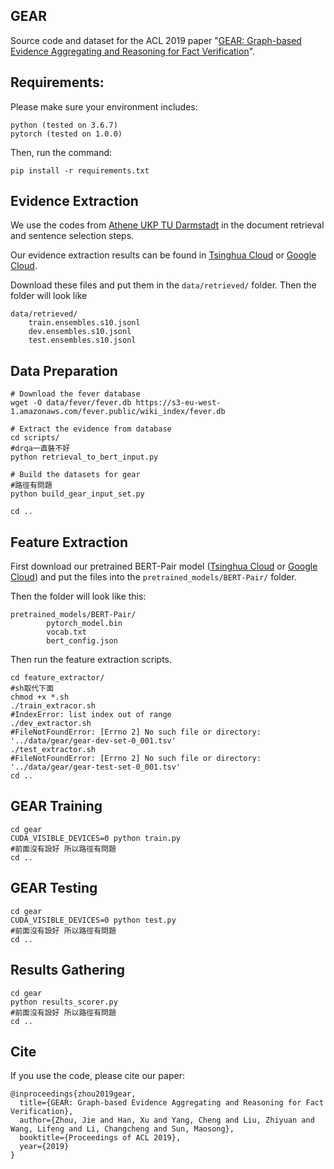 ## GEAR

Source code and dataset for the ACL 2019 paper "[GEAR: Graph-based Evidence Aggregating and Reasoning for Fact Verification](GEAR.pdf)".

## Requirements:
Please make sure your environment includes:
```
python (tested on 3.6.7)
pytorch (tested on 1.0.0)
```
Then, run the command:
```
pip install -r requirements.txt
```

## Evidence Extraction
We use the codes from [Athene UKP TU Darmstadt](https://github.com/UKPLab/fever-2018-team-athene) in the document retrieval and sentence selection steps. 

Our evidence extraction results can be found in [Tsinghua Cloud](https://cloud.tsinghua.edu.cn/d/1499a062447f4a3d8de7/) or [Google Cloud](https://drive.google.com/drive/folders/1y-5VdcrqEEMtU8zIGcREacN1JCHqSp5K).

Download these files and put them in the ``data/retrieved/`` folder. Then the folder will look like

```
data/retrieved/
    train.ensembles.s10.jsonl
    dev.ensembles.s10.jsonl
    test.ensembles.s10.jsonl
```

## Data Preparation
```
# Download the fever database
wget -O data/fever/fever.db https://s3-eu-west-1.amazonaws.com/fever.public/wiki_index/fever.db

# Extract the evidence from database
cd scripts/
#drqa一直裝不好
python retrieval_to_bert_input.py

# Build the datasets for gear
#路徑有問題
python build_gear_input_set.py

cd ..
```

## Feature Extraction
First download our pretrained BERT-Pair model ([Tsinghua Cloud](https://cloud.tsinghua.edu.cn/d/1499a062447f4a3d8de7/?p=/BERT-Pair&mode=list) or [Google Cloud](https://drive.google.com/drive/folders/1y-5VdcrqEEMtU8zIGcREacN1JCHqSp5K)) and put the files into the ``pretrained_models/BERT-Pair/`` folder.

Then the folder will look like this:
```
pretrained_models/BERT-Pair/
    	pytorch_model.bin
    	vocab.txt
    	bert_config.json
```

Then run the feature extraction scripts.
```
cd feature_extractor/
#sh取代下面
chmod +x *.sh
./train_extracor.sh 
#IndexError: list index out of range
./dev_extractor.sh 
#FileNotFoundError: [Errno 2] No such file or directory: '../data/gear/gear-dev-set-0_001.tsv'
./test_extractor.sh 
#FileNotFoundError: [Errno 2] No such file or directory: '../data/gear/gear-test-set-0_001.tsv'
cd ..
```

## GEAR Training
```
cd gear
CUDA_VISIBLE_DEVICES=0 python train.py
#前面沒有設好 所以路徑有問題
cd ..
```

## GEAR Testing
```
cd gear
CUDA_VISIBLE_DEVICES=0 python test.py
#前面沒有設好 所以路徑有問題
cd ..
```

## Results Gathering
```
cd gear
python results_scorer.py
#前面沒有設好 所以路徑有問題
cd ..
```

## Cite

If you use the code, please cite our paper:

```
@inproceedings{zhou2019gear,
  title={GEAR: Graph-based Evidence Aggregating and Reasoning for Fact Verification},
  author={Zhou, Jie and Han, Xu and Yang, Cheng and Liu, Zhiyuan and Wang, Lifeng and Li, Changcheng and Sun, Maosong},
  booktitle={Proceedings of ACL 2019},
  year={2019}
}
```
